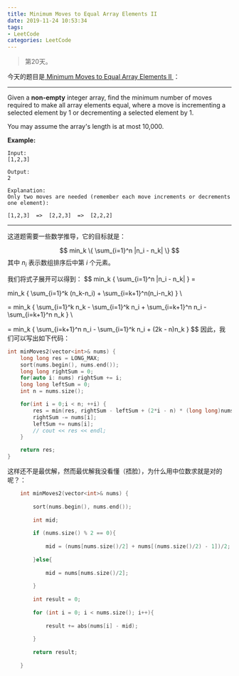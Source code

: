 ```yaml
---
title: Minimum Moves to Equal Array Elements II
date: 2019-11-24 10:53:34
tags:
- LeetCode
categories: LeetCode
---
```


> 第20天。

今天的题目是[ Minimum Moves to Equal Array Elements II ]( https://leetcode.com/problems/minimum-moves-to-equal-array-elements-ii/ )：

---

Given a **non-empty** integer array, find the minimum number of moves required to make all array elements equal, where a move is incrementing a selected element by 1 or decrementing a selected element by 1.

You may assume the array's length is at most 10,000.

**Example:**

```
Input:
[1,2,3]

Output:
2

Explanation:
Only two moves are needed (remember each move increments or decrements one element):

[1,2,3]  =>  [2,2,3]  =>  [2,2,2]
```

---

这道题需要一些数学推导，它的目标就是：

$$
min_k \{ \sum_{i=1}^n |n_i - n_k| \}
$$
其中 $n_i$ 表示数组排序后中第 $i$ 个元素。

我们将式子展开可以得到：
$$
min_k \{ \sum_{i=1}^n |n_i - n_k| \} = 

min_k \{ \sum_{i=1}^k (n_k-n_i) + \sum_{i=k+1}^n(n_i-n_k) \} \\

= min_k \{ \sum_{i=1}^k n_k - \sum_{i=1}^k n_i + \sum_{i=k+1}^n n_i - \sum_{i=k+1}^n n_k  \} \\

= min_k \{ \sum_{i=k+1}^n n_i - \sum_{i=1}^k n_i + (2k - n)n_k  \}
$$
因此，我们可以写出如下代码：

```c++
int minMoves2(vector<int>& nums) {
    long long res = LONG_MAX;
    sort(nums.begin(), nums.end());
    long long rightSum = 0;
    for(auto i: nums) rightSum += i;
    long long leftSum = 0;
    int n = nums.size();

    for(int i = 0;i < n; ++i) {
        res = min(res, rightSum - leftSum + (2*i - n) * (long long)nums[i]);
        rightSum -= nums[i];
        leftSum += nums[i];
        // cout << res << endl;
    }

    return res;
}
```

这样还不是最优解，然而最优解我没看懂（捂脸），为什么用中位数求就是对的呢？：

```c++
    int minMoves2(vector<int>& nums) {
                
        sort(nums.begin(), nums.end());
        
        int mid;
        
        if (nums.size() % 2 == 0){
            
            mid = (nums[nums.size()/2] + nums[(nums.size()/2) - 1])/2;
            
        }else{
            
            mid = nums[nums.size()/2];
            
        }
        
        int result = 0;
        
        for (int i = 0; i < nums.size(); i++){
            
            result += abs(nums[i] - mid);
            
        }
        
        return result;
        
    }
```

